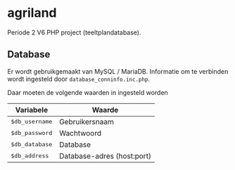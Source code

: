 # agriland

Periode 2 V6 PHP project (teeltplandatabase).

## Database

Er wordt gebruikgemaakt van MySQL / MariaDB.
Informatie om te verbinden wordt ingesteld door `database_conninfo.inc.php`.

Daar moeten de volgende waarden in ingesteld worden

| Variabele               | Waarde                     |
|-------------------------|----------------------------|
| <kbd>$db_username</kbd> | Gebruikersnaam             |
| <kbd>$db_password</kbd> | Wachtwoord                 |
| <kbd>$db_database</kbd> | Database                   |
| <kbd>$db_address</kbd>  | Database-adres (host:port) |
